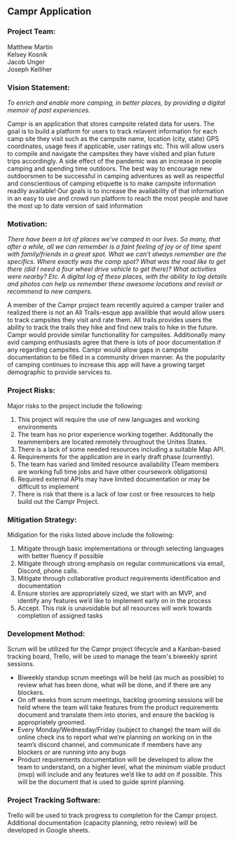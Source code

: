 ## Campr Application

### Project Team:
Matthew Martin\
Kelsey Kosnik\
Jacob Unger\
Joseph Kelliher


### Vision Statement:
_To enrich and enable more camping, in better places, by providing a digital memoir of past experiences._

Campr is an application that stores campsite related data for users. The goal is to build a platform for users to track relavent information for each camp site they visit such as the campsite name, location (city, state) GPS coordinates, usage fees if applicable, user ratings etc. This will allow users to compile and navigate the campsites they have visited and plan future trips accordingly. A side effect of the pandemic was an increase in people camping and spending time outdoors. The best way to encourage new outdoorsmen to be successful in camping adventures as well as respectful and conscientious of camping etiquette is to make campsite information readily available! Our goals is to increase the availability of that information in an easy to use and crowd run platform to reach the most people and have the most up to date version of said information


### Motivation:
_There have been a lot of places we’ve camped in our lives. So many, that after a while, all we can remember is a faint feeling of joy or of time spent with family/friends in a great spot. What we can’t always remember are the specifics. Where exactly was the camp spot? What was the road like to get there (did I need a four wheel drive vehicle to get there)? What activities were nearby? Etc. A digital log of these places, with the ability to log details and photos can help us remember these awesome locations and revisit or recommend to new campers._


A member of the Campr project team recently aquired a camper trailer and realized there is not an All Trails-esque app availible that would allow users to track campsites they visit and rate them. All trails provides users the ability to track the trails they hike and find new trails to hike in the future. Campr would provide similar functionallity for campsites. Additionally many avid camping enthusiasts agree that there is lots of poor documentation  if any regarding campsites. Campr would allow gaps in campsite documentation to be filled in a community driven manner. As the popularity of camping continues to increase this app will have a growing target demographic to provide services to. 


### Project Risks:
Major risks to the project include the following:
1. This project will require the use of new languages and working environments
2. The team has no prior experience working together. Additonally the teammembers are located remotely throughout the Unites States.
3. There is a lack of some needed resources including a suitable Map API. 
4. Requirements for the application are in early draft phase (currently).
5. The team has varied and limited resource availability (Team members are working full time jobs and have other coursework obligations)
6. Required external APIs may have limited documentation or may be difficult to implement
7. There is risk that there is a lack of low cost or free resources to help build out the Campr Project.


### Mitigation Strategy:
Midigation for the risks listed above include the following:
1. Mitigate through basic implementations or through selecting languages with better fluency if possible
2. Mitigate through strong emphasis on regular communications via email, Discord, phone calls.
3. Mitigate through collaborative product requirements identification and documentation
4. Ensure stories are appropriately sized, we start with an MVP, and identify any features we’d like to implement early on in the process
5. Accept. This risk is unavoidable but all resources will work towards completion of assigned tasks


### Development Method:
Scrum will be utilized for the Campr project lifecycle and a Kanban-based tracking board, Trello, will be used to manage the team's biweekly sprint sessions.
* Biweekly standup scrum meetings will be held (as much as possible) to review what has been done, what will be done, and if there are any blockers. 
* On off weeks from scrum meetings, backlog grooming sessions will be held where the team will take features from the product requirements document and translate them into stories, and ensure the backlog is appropriately groomed.
* Every Monday/Wednesday/Friday (subject to change) the team will do online check ins to report what we’re planning on working on in the team’s discord channel, and communicate if members have any blockers or are running into any bugs
* Product requirements documentation will be developed to allow the team to understand, on a higher level, what the minimum viable product (mvp) will include and any features we’d like to add on if possible. This will be the document that is used to guide sprint planning. 


### Project Tracking Software:
Trello will be used to track progress to completion for the Campr project. Additional documentation (capacity planning, retro review) will be developed in Google sheets. 
